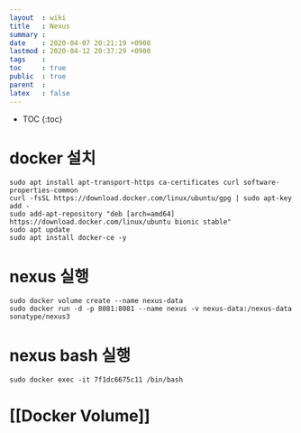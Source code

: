 ```yaml
---
layout  : wiki
title   : Nexus
summary : 
date    : 2020-04-07 20:21:19 +0900
lastmod : 2020-04-12 20:37:29 +0900
tags    : 
toc     : true
public  : true
parent  : 
latex   : false
---
```

* TOC
{:toc}

# docker 설치

    sudo apt install apt-transport-https ca-certificates curl software-properties-common
    curl -fsSL https://download.docker.com/linux/ubuntu/gpg | sudo apt-key add -
    sudo add-apt-repository "deb [arch=amd64] https://download.docker.com/linux/ubuntu bionic stable"
    sudo apt update
    sudo apt install docker-ce -y

# nexus 실행

    sudo docker volume create --name nexus-data
    sudo docker run -d -p 8081:8081 --name nexus -v nexus-data:/nexus-data sonatype/nexus3

# nexus bash 실행

    sudo docker exec -it 7f1dc6675c11 /bin/bash
# [[Docker Volume]]
